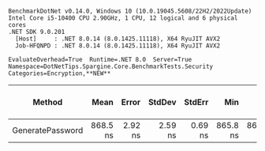 ```

BenchmarkDotNet v0.14.0, Windows 10 (10.0.19045.5608/22H2/2022Update)
Intel Core i5-10400 CPU 2.90GHz, 1 CPU, 12 logical and 6 physical cores
.NET SDK 9.0.201
  [Host]     : .NET 8.0.14 (8.0.1425.11118), X64 RyuJIT AVX2
  Job-HFQNPD : .NET 8.0.14 (8.0.1425.11118), X64 RyuJIT AVX2

EvaluateOverhead=True  Runtime=.NET 8.0  Server=True  
Namespace=DotNetTips.Spargine.Core.BenchmarkTests.Security  Categories=Encryption,**NEW**  

```
| Method           | Mean     | Error   | StdDev  | StdErr  | Min      | Q1       | Median   | Q3       | Max      | Op/s        | CI99.9% Margin | Iterations | Kurtosis | MValue | Skewness | Rank | LogicalGroup | Baseline | Code Size | Exceptions | Completed Work Items | Lock Contentions | Allocated |
|----------------- |---------:|--------:|--------:|--------:|---------:|---------:|---------:|---------:|---------:|------------:|---------------:|-----------:|---------:|-------:|---------:|-----:|------------- |--------- |----------:|-----------:|---------------------:|-----------------:|----------:|
| GeneratePassword | 868.5 ns | 2.92 ns | 2.59 ns | 0.69 ns | 865.8 ns | 866.2 ns | 868.3 ns | 869.8 ns | 874.9 ns | 1,151,449.4 |       6.654 ns |      14.00 |    3.128 |  2.000 |   0.9111 |    1 | *            | No       |   1,367 B |          - |                    - |                - |      80 B |
